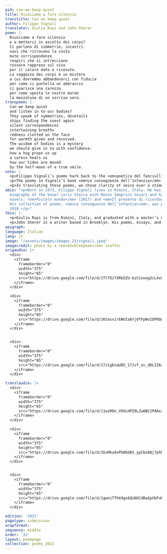 ```yaml
---
pid: can-we-keep-quiet
title: Riusciamo a fare silenzio
transtitle: Can we keep quiet
author: Filippo Vignali
translator: Giulia Rupi and John Sherer
poem: |-
  Riusciamo a fare silenzio
  e a metterci in ascolto dei corpi?
  Ci parlano di simmetrie, incastri
  navi che ritrovano la costa
  mute corrispondenze
  respiri che si intrecciano
  rossore rappreso sul viso
  per il calore dato e ricevuto.
  La saggezza dei corpi è un mistero
  a cui dovremmo abbandonarci con fiducia
  per come ci puntella un abbraccio
  ci guarisce una carezza
  per come sposta le nostre maree
  la mezzaluna di un sorriso vero.
transpoem: |-
  Can we keep quiet
  and listen in to our bodies?
  They speak of symmetries, dovetails
  ships finding the coast again
  silent correspondences
  intertwining breaths
  redness clotted on the face
  for warmth given and received.
  The wisdom of bodies is a mystery
  we should give in to with confidence:
  how a hug props us up
  a caress heals us
  how our tides are moved
  by the half-moon of a true smile.
note: |
  <p>Filippo Vignali’s poems hark back to the <em>poetica del fanciullino</em>, the “poetics of the child,” as described by the Italian poet Giovanni Pascoli. In this tradition, fragility, innocence, and vulnerability are the keys that open many doors, teaching us to be our truest selves and to feel unreservedly all things good and bad. These characteristics allow us to be more aware of the world around us, to open our eyes and see reality anew; we are called to use our intuition instead of our so-called mature, rational faculties.</p>
  <p>The poems in Vignali’s book <em>Le conseguenze dell’infanzia</em> (<em>Childhood Consequences</em>) engage with childhood experiences never for the sake of mere nostalgia, but in order to investigate the radical possibilities of innocence. In these poems, innocence is not a beginning state from which one emerges, but instead a quality that one achieves through trial and difficulty: “Innocence can be built, / polished to a crystal’s purity; it can be young or old / as long as enough venom has been tasted.” Youth is a source of wisdom, a wisdom rekindled in the thoughts of a retrospective adult. And that’s as it should be, for adults — too often inured to apathy — are the ones in need of such wisdom.</p>
  <p>In translating these poems, we chose clarity of voice over a stimulating reading experience. Vignali uses little punctuation — less confusing in Italian than in English; Italian grammar contains many structural cues that alert readers to which verbs and nouns go together, what adjectives are describing which nouns, and so on. These cues are less abundant in English, so translating the poems with a similar lack of punctuation risks puzzling the reader, and would offer only a superficially similar reading experience.</p>
abio: "<p>Born in 1973, Filippo Vignali lives in Rimini, Italy. He has cowritten a
  biography of the boxer Loris Stecca with Renzo Semprini Cesari and has written two
  novels: <em>Piccolo mondo</em> (2017) and <em>Il presente di ricordare</em> (2020).
  His collection of poems, <em>Le conseguenze dell’infanzia</em>, was published in
  2018.</p>"
tbio: |-
  <p>Giulia Rupi is from Rimini, Italy, and graduated with a master’s degree from the School of Foreign Languages and Cultures at the University of Bologna. She currently lives in Madrid, where she teaches Italian and English and translates into English, Italian, and Spanish.</p>
  <p>John Sherer is a writer based in Brooklyn. His poems, essays, and reviews have appeared in <em>The Point</em>, <em>Hot Metal Bridge</em>, <em>Botticelli Magazine</em>, <em>Hyperallergic</em>, and <em>Gulf Coast</em>. He is the poetry editor of the <em>Festival Review</em>.</p>
epigraph: 
language: Italian
lang: it
image: "/assets/images/images_21/vignali.jpeg"
imagecredit: photo by a <em>DoubleSpeak</em> staffer
origaudio: |+
  <div>
    <iframe
      frameborder="0"
      width="375"
      height="65"
      src="https://drive.google.com/file/d/1TlTOiTXRb5ZU-bzCCoxwg3cL4xU8RPxQ/preview">
    </iframe>
  </div>

  <div>
    <iframe
      frameborder="0"
      width="375"
      height="65"
      src="https://drive.google.com/file/d/1KSasxirEWUIa6Yj0fFpWvIDP0QcpY_AX/preview">
    </iframe>
  </div>


  <div>
    <iframe
      frameborder="0"
      width="375"
      height="65"
      src="https://drive.google.com/file/d/17z1gEnaUB5_17Jvf_ov_dDLII6z5w6-l/preview">
    </iframe>
  </div>

translaudio: |+
  <div>
    <iframe
      frameborder="0"
      width="375"
      height="65"
      src="https://drive.google.com/file/d/11wzROo_V0VLHPZ0LZa0BC2PA8xzqJ-Pu/preview">
    </iframe>
  </div>

  <div>
    <iframe
      frameborder="0"
      width="375"
      height="65"
      src="https://drive.google.com/file/d/1bvMku0xPb0bd6S_ypCbx6Qj7phhXRQSP/preview">
    </iframe>
  </div>


  <div>
    <iframe
      frameborder="0"
      width="375"
      height="65"
      src="https://drive.google.com/file/d/1gwniTThX4gs6QiNXCdBaGpXbFuMMfgcc/preview">
    </iframe>
  </div>

edition: '2021'
pagetype: submission
wrapformat: 
sequence: middle
order: '32'
layout: poempage
collection: poems_2021
---
```

